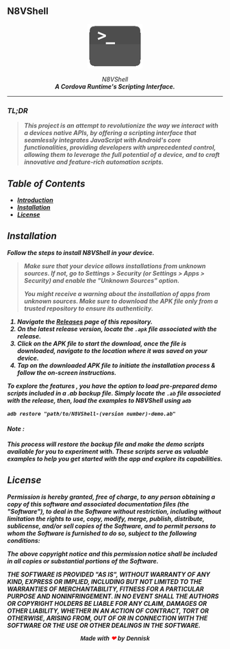 ## N8VShell

<p align="center">
  <img src="https://github.com/MurageKabui/N8VShell/blob/main/Preview/N8VShell.png?raw=true" alt="N8VShell Logo" width="128" height="103">
</p>

<p align="center">
<i>N8VShell<i><br>
<b>A Cordova Runtime's Scripting Interface.<b>

</p>


<hr>

### TL;DR 
> This project is an attempt to revolutionize the way we interact with a devices native APIs, by offering a scripting interface that seamlessly integrates JavaScript with Android's core functionalities, providing developers with unprecedented control, allowing them to leverage the full potential of a device, and to craft innovative and feature-rich automation scripts.

## Table of Contents

- [Introduction](#introduction)
- [Installation](#installation)
- [License](#license)


## Installation
Follow the steps to install N8VShell in your device.
> Make sure that your device allows installations from unknown sources. If not, go to **Settings > Security** (or **Settings > Apps > Security**) and enable the "Unknown Sources" option.
> 
 > You might receive a warning about the installation of apps from unknown sources. Make sure to download the APK file only from a trusted repository to ensure its authenticity.


1.  Navigate the [Releases](https://github.com/MurageKabui/N8VShell/releases) page of this repository.
2.  On the latest release version,  locate the  `.apk` file associated with the release.
3.  Click on the APK file to start the download,  once the file is downloaded, navigate to the location where it was saved on your device.
 4.  Tap on the downloaded APK file to initiate the installation process & follow the on-screen instructions.

To explore the features , you have the option to load pre-prepared demo scripts included in a .ab backup file. Simply locate the `.ab` file associated with the release, then, load the examples to N8VShell using `adb` 
```batch script
adb restore "path/to/N8VShell-(version number)-demo.ab"
```
#### Note :
This process will restore the backup file and make the demo scripts available for you to experiment with. These scripts serve as valuable examples to help you get started with the app and explore its capabilities.


## License
Permission is hereby granted, free of charge, to any person obtaining
a copy of this software and associated documentation files (the
"Software"), to deal in the Software without restriction, including
without limitation the rights to use, copy, modify, merge, publish,
distribute, sublicense, and/or sell copies of the Software, and to
permit persons to whom the Software is furnished to do so, subject to
the following conditions:

The above copyright notice and this permission notice shall be
included in all copies or substantial portions of the Software.

THE SOFTWARE IS PROVIDED "AS IS", WITHOUT WARRANTY OF ANY KIND,
EXPRESS OR IMPLIED, INCLUDING BUT NOT LIMITED TO THE WARRANTIES OF
MERCHANTABILITY, FITNESS FOR A PARTICULAR PURPOSE AND
NONINFRINGEMENT. IN NO EVENT SHALL THE AUTHORS OR COPYRIGHT HOLDERS BE
LIABLE FOR ANY CLAIM, DAMAGES OR OTHER LIABILITY, WHETHER IN AN ACTION
OF CONTRACT, TORT OR OTHERWISE, ARISING FROM, OUT OF OR IN CONNECTION
WITH THE SOFTWARE OR THE USE OR OTHER DEALINGS IN THE SOFTWARE.


<div style="text-align: center; font-family: Arial;">
  Made with <span style="color: red;">❤</span> by <strong>Dennisk</strong>
</div>
